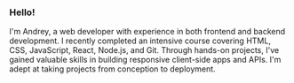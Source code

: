 ### Hello!
I'm Andrey, a web developer with experience in both frontend and backend development. I recently completed an intensive course covering HTML, CSS, JavaScript, React, Node.js, and Git. 
Through hands-on projects, I've gained valuable skills in building responsive client-side apps and APIs. I'm adept at taking projects from conception to deployment.
